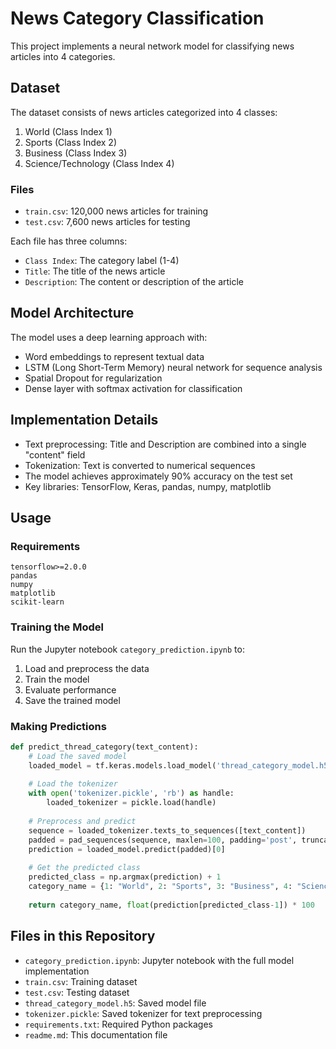 # News Category Classification

This project implements a neural network model for classifying news articles into 4 categories.

## Dataset

The dataset consists of news articles categorized into 4 classes:
1. World (Class Index 1)
2. Sports (Class Index 2)
3. Business (Class Index 3)
4. Science/Technology (Class Index 4)

### Files
- `train.csv`: 120,000 news articles for training
- `test.csv`: 7,600 news articles for testing

Each file has three columns:
- `Class Index`: The category label (1-4)
- `Title`: The title of the news article
- `Description`: The content or description of the article

## Model Architecture

The model uses a deep learning approach with:
- Word embeddings to represent textual data
- LSTM (Long Short-Term Memory) neural network for sequence analysis
- Spatial Dropout for regularization
- Dense layer with softmax activation for classification

## Implementation Details

- Text preprocessing: Title and Description are combined into a single "content" field
- Tokenization: Text is converted to numerical sequences
- The model achieves approximately 90% accuracy on the test set
- Key libraries: TensorFlow, Keras, pandas, numpy, matplotlib

## Usage

### Requirements

```
tensorflow>=2.0.0
pandas
numpy
matplotlib
scikit-learn
```

### Training the Model

Run the Jupyter notebook `category_prediction.ipynb` to:
1. Load and preprocess the data
2. Train the model
3. Evaluate performance
4. Save the trained model

### Making Predictions

```python
def predict_thread_category(text_content):
    # Load the saved model
    loaded_model = tf.keras.models.load_model('thread_category_model.h5')
    
    # Load the tokenizer
    with open('tokenizer.pickle', 'rb') as handle:
        loaded_tokenizer = pickle.load(handle)
    
    # Preprocess and predict
    sequence = loaded_tokenizer.texts_to_sequences([text_content])
    padded = pad_sequences(sequence, maxlen=100, padding='post', truncating='post')
    prediction = loaded_model.predict(padded)[0]
    
    # Get the predicted class
    predicted_class = np.argmax(prediction) + 1
    category_name = {1: "World", 2: "Sports", 3: "Business", 4: "Science/Technology"}[predicted_class]
    
    return category_name, float(prediction[predicted_class-1]) * 100
```

## Files in this Repository

- `category_prediction.ipynb`: Jupyter notebook with the full model implementation
- `train.csv`: Training dataset
- `test.csv`: Testing dataset
- `thread_category_model.h5`: Saved model file
- `tokenizer.pickle`: Saved tokenizer for text preprocessing
- `requirements.txt`: Required Python packages
- `readme.md`: This documentation file
